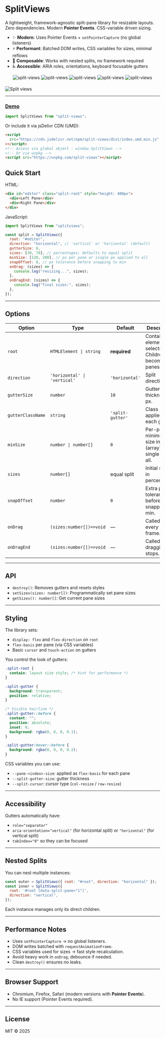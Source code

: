# SplitViews

A lightweight, framework-agnostic split-pane library for resizable layouts.\
Zero dependencies. Modern **Pointer Events**. CSS-variable driven sizing.

- ✨ **Modern**: Uses Pointer Events + `setPointerCapture` (no global listeners)
- ⚡ **Performant**: Batched DOM writes, CSS variables for sizes, minimal
  reflows
- 🧩 **Composable**: Works with nested splits, no framework required
- ♿ **Accessible**: ARIA roles, orientations, keyboard focusable gutters

<div align="center" style="width:100%; text-align:center; margin-bottom:20px;">
  <img src="https://badgen.net/bundlephobia/minzip/split-views" alt="split-views" />
  <img src="https://badgen.net/bundlephobia/dependency-count/split-views" alt="split-views" />
  <img src="https://badgen.net/npm/v/split-views" alt="split-views" />
  <img src="https://badgen.net/npm/dt/split-views" alt="split-views" />
  <img src="https://data.jsdelivr.com/v1/package/npm/split-views/badge" alt="split-views"/>
</div>

![Split views](https://i.ibb.co/0h4gVd5/split-views.gif)

<hr />

### [Demo](https://wutility.github.io/split-views)

```js
import SplitViews from "split-views";
```

Or include it via jsDelivr CDN (UMD):

```html
<script
  src="https://cdn.jsdelivr.net/npm/split-views/dist/index.umd.min.js"
></script>
<!-- Access via global object : window.SplitViews -->
<!-- Or via unpkg -->
<script src="https://unpkg.com/split-views"></script>
```

## Quick Start

HTML:

```html
<div id="editor" class="split-root" style="height: 400px">
  <div>Left Pane</div>
  <div>Right Pane</div>
</div>
```

JavaScript:

```js
import SplitViews from "splitviews";

const split = SplitViews({
  root: "#editor",
  direction: "horizontal", // 'vertical' or 'horizontal' (default)
  gutterSize: 8,
  sizes: [30, 70], // percentages; defaults to equal split
  minSize: [120, 200], // px per pane or single px applied to all
  snapOffset: 8, // px tolerance before snapping to min
  onDrag: (sizes) => {
    console.log("resizing...", sizes);
  },
  onDragEnd: (sizes) => {
    console.log("final sizes:", sizes);
  },
});
```

---

## Options

| Option            | Type                         | Default          | Description                                               |
| ----------------- | ---------------------------- | ---------------- | --------------------------------------------------------- |
| `root`            | `HTMLElement \| string`      | **required**     | Container element or selector. Children become panes.     |
| `direction`       | `'horizontal' \| 'vertical'` | `'horizontal'`   | Split direction.                                          |
| `gutterSize`      | `number`                     | `10`             | Gutter thickness in px.                                   |
| `gutterClassName` | `string`                     | `'split-gutter'` | Class applied to each gutter.                             |
| `minSize`         | `number \| number[]`         | `0`              | Per-pane minimum size in px (array) or single px for all. |
| `sizes`           | `number[]`                   | equal split      | Initial sizes in percentages.                             |
| `snapOffset`      | `number`                     | `0`              | Extra px tolerance before snapping to min.                |
| `onDrag`          | `(sizes:number[])=>void`     | —                | Called on every drag frame.                               |
| `onDragEnd`       | `(sizes:number[])=>void`     | —                | Called when dragging stops.                               |

---

## API

- `destroy()`: Removes gutters and resets styles
- `setSizes(sizes: number[])`: Programmatically set pane sizes
- `getSizes(): number[]`: Get current pane sizes

---

## Styling

The library sets:

- `display: flex` and `flex-direction` on `root`
- `flex-basis` per pane (via CSS variables)
- Basic `cursor` and `touch-action` on gutters

You control the look of gutters:

```css
.split-root {
  contain: layout size style; /* hint for performance */
}

.split-gutter {
  background: transparent;
  position: relative;
}

/* Visible hairline */
.split-gutter::before {
  content: "";
  position: absolute;
  inset: 0;
  background: rgba(0, 0, 0, 0.1);
}

.split-gutter:hover::before {
  background: rgba(0, 0, 0, 0.2);
}
```

CSS variables you can use:

- `--pane-<index>-size`: applied as `flex-basis` for each pane
- `--split-gutter-size`: gutter thickness
- `--split-cursor`: cursor type (`col-resize` / `row-resize`)

---

## Accessibility

Gutters automatically have:

- `role="separator"`
- `aria-orientation="vertical"` (for horizontal split) or `"horizontal"` (for
  vertical split)
- `tabIndex="0"` so they can be focused

---

## Nested Splits

You can nest multiple instances:

```js
const outer = SplitViews({ root: "#root", direction: "horizontal" });
const inner = SplitViews({
  root: '#root [data-split-pane="1"]',
  direction: "vertical",
});
```

Each instance manages only its direct children.

---

## Performance Notes

- Uses `setPointerCapture` → no global listeners.
- DOM writes batched with `requestAnimationFrame`.
- CSS variables used for sizes → fast style recalculation.
- Avoid heavy work in `onDrag`; debounce if needed.
- Clean `destroy()` ensures no leaks.

---

## Browser Support

- Chromium, Firefox, Safari (modern versions with **Pointer Events**).
- No IE support (Pointer Events required).

---

## License

MIT © 2025
